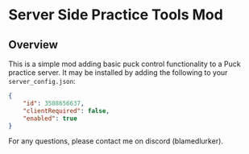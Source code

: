 # Server Side Practice Tools Mod

## Overview

This is a simple mod adding basic puck control functionality to a Puck practice server. It may be installed by adding the following to your `server_config.json`:

```json
{
    "id": 3508656637,
    "clientRequired": false,
    "enabled": true
}
```

For any questions, please contact me on discord (blamedlurker).